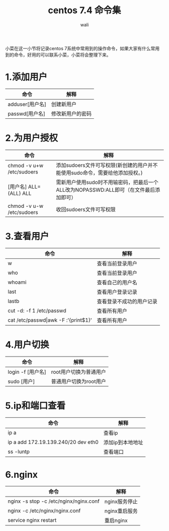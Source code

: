 ﻿---
layout: post
title: centos 7.4 命令集  #标题
tagline: centos7系统中常用到的命令
category: linux      #分类
author: wali    #作者
tag: linux     #标签
ghurl:        #github url
ghurl_zip:    #github zip下载

post_nav: false
---

小菜在这一小节将记录centos 7系统中常用到的操作命令，如果大家有什么常用到的命令，好用的可以联系小菜，小菜将会整理下来。

# 1.添加用户

命令|解释|
-|-
adduser[用户名]|创建新用户|
passwd[用户名]|修改新用户的密码|

# 2.为用户授权

命令|解释|
-|-
chmod -v u+w /etc/sudoers|添加sudoers文件可写权限(新创建的用户并不能使用sudo命令，需要给他添加授权。)|
[用户名] ALL=(ALL) ALL|需新用户使用sudo时不用输密码，把最后一个ALL改为NOPASSWD:ALL即可（在文件最后添加即可）|
chmod -v u-w /etc/sudoers|收回sudoers文件可写权限|

# 3.查看用户

命令|解释|
-|-
w|查看当前登录用户|
who|查看当前登录用户|
whoami|查看自己的用户名|
last|查看用户登录记录|
lastb|查看登录不成功的用户记录|
cut -d: -f 1 /etc/passwd|查看所有用户|
cat /etc/passwd\|awk -F \:'{print$1}'|查看所有用户|

# 4.用户切换

命令|解释|
-|-
login -f [用户名]|root用户切换为普通用户|
sudo [用户]|普通用户切换为root用户|


# 5.ip和端口查看

命令|解释|
-|-
ip a|查看ip|
ip a add 172.19.139.240/20 dev eth0|添加ip到本地地址|
ss -luntp|查看端口|

# 6.nginx
命令|解释|
-|-
nginx -s stop -c /etc/nginx/nginx.conf|nginx服务停止|
nginx -c /etc/nginx/nginx.conf|nginx重启服务|
service nginx restart|重启nginx|











	